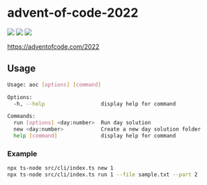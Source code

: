 # advent-of-code-2022

![](https://img.shields.io/badge/day%20📅-10-blue)
![](https://img.shields.io/badge/stars%20⭐-17-yellow)
![](https://img.shields.io/badge/days%20completed-8-red)

https://adventofcode.com/2022

## Usage

```bash
Usage: aoc [options] [command]

Options:
  -h, --help                  display help for command

Commands:
  run [options] <day:number>  Run day solution
  new <day:number>            Create a new day solution folder
  help [command]              display help for command
```

### Example

```bash
npx ts-node src/cli/index.ts new 1
npx ts-node src/cli/index.ts run 1 --file sample.txt --part 2
```

